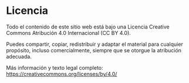 # Licencia

Todo el contenido de este sitio web está bajo una Licencia Creative Commons Atribución 4.0 Internacional (CC BY 4.0).

Puedes compartir, copiar, redistribuir y adaptar el material para cualquier propósito, incluso comercialmente, siempre que se otorgue la atribución adecuada.

Más información y texto legal completo:
https://creativecommons.org/licenses/by/4.0/
